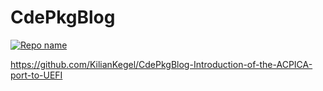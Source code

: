 # CdePkgBlog

[![Repo name](https://github-readme-stats.vercel.app/api/pin/?username=KilianKegel&repo=CdePkgBlog-Introduction-of-the-ACPICA-port-to-UEFI)](https://github.com/tianocore/edk2-staging/tree/CdePkg/blogs/2022-01-16#introduction-of-the-acpica-port-to-uefi)

https://github.com/KilianKegel/CdePkgBlog-Introduction-of-the-ACPICA-port-to-UEFI

